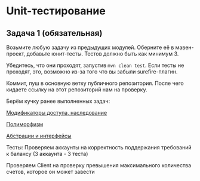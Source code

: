 # Unit-тестирование

## Задача 1 (обязательная)

Возьмите любую задачу из предыдущих модулей.
Оберните её в мавен-проект, добавьте юнит-тесты. Тестов должно быть как минимум 3.

Убедитесь, что они проходят, запустив `mvn clean test`. Если тесты не проходят, это, возможно из-за того что вы забыли surefire-плагин.

Коммит, пуш в основную ветку публичного репозитория. После чего кидаете ссылку на этот репозиторий нам на проверку.

Берём кучку ранее выполненных задач: 

[Модификаторы доступа, наследование](./INH.md)

[Полиморфизм](./POLY.md)

[Абстрации и интерфейсы](./ABST.md)


Тесты:
Проверяем аккаунты на корректность поддержания требований к балансу (3 аккаунта - 3 теста)

Проверяем Client на проверку превышения максимального количества счетов, которое он может завести

